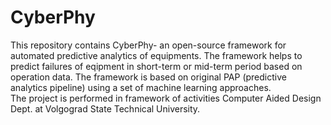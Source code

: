 # CyberPhy
This repository contains CyberPhy- an open-source framework for automated predictive analytics of equipments. 
The framework helps to predict  failures of eqipment in short-term or mid-term period based on operation data. 
The framework is based on original PAP (predictive analytics pipeline) using a set of machine learning approaches.   
The project is performed in framework of activities Computer Aided Design Dept. at Volgograd State Technical University.
